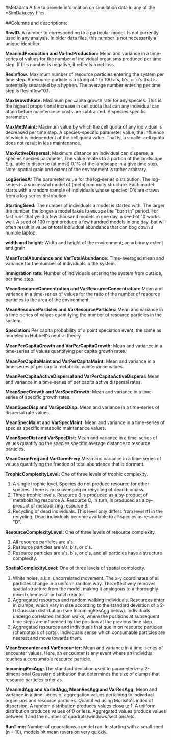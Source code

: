 #Metadata
A file to provide information on simulation data in any of the *SimData.csv files. 

##Columns and descriptions:

**RowID.** A number to corresponding to a particular model. Is not currently used in any analysis. In older data files, this number is not necessarily a unique identifier.

**MeanIndProduction and VarIndProduction:** Mean and variance in a time-series of values for the number of individual organisms produced per time step. If this number is negative, it reflects a net loss.

**ResInflow:** Maximum number of resource particles entering the system per time step. A resource particle is a string of 1 to 100 a's, b's, or c's that is potentially separated by a hyphen. The average number entering per time step is ResInflow*0.1.

**MaxGrowthRate:** Maximum per capita growth rate for any species. This is the highest proportional increase in cell quota that can any individual can attain before maintenance costs are subtracted. A species specific parameter.

**MaxMetMaint:** Maximum value by which the cell quota of any individual is decreased per time step. A species-specific parameter value, the influence of which is independent of the cell quota value. That is, a smaller cell quota does not result in less maintenance.

**MaxActiveDispersal:** Maximum distance an individual can disperse; a species species parameter. The value relates to a portion of the landscape. E.g., able to disperse (at most) 0.1% of the landscape in a give time step. Note: spatial grain and extent of the environment is rather arbitrary.

**LogSeriesA:** The parameter value for the log-series distribution. The log-series is a successful model of (meta)commuity structure. Each model starts with a random sample of individuals whose species ID's are drawn from a log-series distribution.

**StartingSeed:** The number of individuals a model is started with. The larger the number, the longer a model takes to escape the "burn in" period. For fast runs that yeild a few thousand models in one day, a seed of 10 works well. A seed of 100 might produce a few hundred models in one day, but will often result in value of total individual abundance that can bog down a humble laptop.

**width and height:** Width and height of the environment; an arbitrary extent and grain.

**MeanTotalAbundance and VarTotalAbundance:** Time-averaged mean and variance for the number of individuals in the system.

**Immigration rate:** Number of individuals entering the system from outside, per time step.

**MeanResourceConcentration and VarResourceConcentration:** Mean and variance in a time-series of values for the ratio of the number of resource particles to the area of the environment.

**MeanResourceParticles and VarResourceParticles:** Mean and variance in a time-series of values quantifying the number of resource particles in the system.

**Speciation:** Per capita probability of a point speciation event, the same as modeled in Hubbell's neutral theory.

**MeanPerCapitaGrowth and VarPerCapitaGrowth:** Mean and variance in a time-series of values quantifying per capita growth rates.

**MeanPerCapitaMaint and VarPerCapitaMaint:** Mean and variance in a time-series of per capita metabolic maintenance values.

**MeanPerCapitaActiveDispersal and VarPerCapitaActiveDisperal:** Mean and variance in a time-series of per capita active dispersal rates.

**MeanSpecGrowth and VarSpecGrowth:** Mean and variance in a time-series of specific growth rates.

**MeanSpecDisp and VarSpecDisp:** Mean and variance in a time-series of dispersal rate values.

**MeanSpecMaint and VarSpecMaint:** Mean and variance in a time-series of species specific metabolic maintenance values.

**MeanSpecDist and VarSpecDist:** Mean and variance in a time-series of values quantifying the species specific average distance to resource particles.

**MeanDormFreq and VarDormFreq:** Mean and variance in a time-series of values quantifying the fraction of total abundance that is dormant.

**TrophicComplexityLevel:** One of three levels of trophic complexity.  
1. A single trophic level. Species do not produce resource for other species. There is no scavenging or recycling of dead biomass.  
2. Three trophic levels. Resource B is produced as a by-product of metabolizing resource A. Resource C, in turn, is produced as a by-product of metabolizing resource B.  
3. Recycling of dead individuals. This level only differs from level #1 in the recycling. Dead individuals become available to all species as resource "D".

**ResourceComplexityLevel:** One of three levels of resource complexity.  
1. All resource particles are a's.  
2. Resource particles are a's, b's, or c's.  
3. Resource particles are a's, b's, or c's, and all particles have a structure complexity.

**SpatialComplexityLevel:** One of three levels of spatial complexity.  
1. White noise, a.k.a, uncorrelated movement. The x-y coordinates of all particles change in a uniform random way. This effectively removes spatial structure from the model, making it analogous to a thoroughly mixed chemostat or batch reactor.  
2. Aggregated resources and random walking individuals. Resources enter in clumps, which vary in size according to the standard deviation of a 2-D Gaussian distribution (see IncomingResAgg below). Individuals undergo correlated random walks, where the positions at subsequent time steps are influenced by the position at the previous time step.  
3. Aggregated resources and individuals that que in on resource particles (chemotaxis of sorts). Individuals sense which consumable particles are nearest and move towards them.

**MeanEncounter and VarEncounter:** Mean and variance in a time-series of encounter values. Here, an encounter is any event where an individual touches a consumable resource particle.

**IncomingResAgg:** The standard deviation used to parameterize a 2-dimensional Gaussian distribution that determines the size of clumps that resource particles enter as.

**MeanIndAgg and VarIndAgg, MeanResAgg and VarResAgg:** Mean and variance in a time-series of aggregation values pertaining to individual organisms and resource particles. Quantified using Morisita's index of dispersion. A random distribution produces values close to 1. A uniform distribution produces values of 0 or less. Aggregated values produce values between 1 and the number of quadrats/windows/sections/etc.

**RunTime:** Number of generations a model ran. In starting with a small seed (n = 10), models hit mean reversion very quickly.